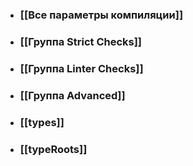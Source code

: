 - ### [[Все параметры компиляции]]
- ### [[Группа Strict Checks]]
- ### [[Группа Linter Checks]]
- ### [[Группа Advanced]]
- ### [[types]]
- ### [[typeRoots]]
